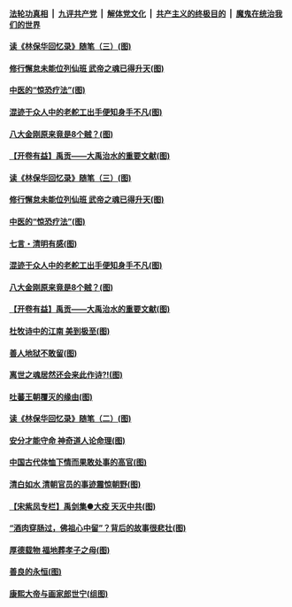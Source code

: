####  [法轮功真相](../../../../basic/blob/master/README.md?t=04030130) &nbsp;|&nbsp; [九评共产党](../../../../9ping.md/blob/master/README.md?t=04030130) &nbsp;|&nbsp; [解体党文化](../../../../jtdwh.md/blob/master/README.md?t=04030130)  &nbsp;|&nbsp; [共产主义的终极目的](../../../../gczydzjmd.md/blob/master/README.md?t=04030130) &nbsp;|&nbsp; [魔鬼在统治我们的世界](../../../../mgztzwmdsj.md/blob/master/README.md?t=04030130) 

#### [读《林保华回忆录》随笔（三）(图)](../pages/p7/927928.md?t=04030130) 

#### [修行懈怠未能位列仙班 武帝之魂已得升天(图)](../pages/p7/927921.md?t=04030130) 

#### [中医的“惊恐疗法”(图)](../pages/p7/927840.md?t=04030130) 

#### [混迹于众人中的老舵工出手便知身手不凡(图)](../pages/p7/927890.md?t=04030130) 

#### [八大金刚原来竟是8个贼？(图)](../pages/p7/927994.md?t=04030130) 

#### [【开卷有益】禹贡——大禹治水的重要文献(图)](../pages/p7/927930.md?t=04030130) 

#### [读《林保华回忆录》随笔（三）(图)](../pages/p7/927928.md?t=04030130) 

#### [修行懈怠未能位列仙班 武帝之魂已得升天(图)](../pages/p7/927921.md?t=04030130) 

#### [中医的“惊恐疗法”(图)](../pages/p7/927840.md?t=04030130) 

#### [七言・清明有感(图)](../pages/p7/928236.md?t=04030130) 

#### [混迹于众人中的老舵工出手便知身手不凡(图)](../pages/p7/927890.md?t=04030130) 

#### [八大金刚原来竟是8个贼？(图)](../pages/p7/927994.md?t=04030130) 

#### [【开卷有益】禹贡——大禹治水的重要文献(图)](../pages/p7/927930.md?t=04030130) 

#### [杜牧诗中的江南 美到极至(图)](../pages/p7/928144.md?t=04030130) 

#### [善人地狱不敢留(图)](../pages/p7/927834.md?t=04030130) 

#### [离世之魂居然还会来此作诗?!(图)](../pages/p7/927823.md?t=04030130) 

#### [吐蕃王朝覆灭的缘由(图)](../pages/p7/927590.md?t=04030130) 

#### [读《林保华回忆录》随笔（二）(图)](../pages/p7/927927.md?t=04030130) 

#### [安分才能守命 神奇道人论命理(图)](../pages/p7/927588.md?t=04030130) 

#### [中国古代体恤下情而果敢处事的高官(图)](../pages/p7/927651.md?t=04030130) 

#### [清白如水 清朝官员的事迹震惊朝野(图)](../pages/p7/927845.md?t=04030130) 

#### [【宋紫凤专栏】禹剑集●大疫 天灭中共(图)](../pages/p7/927832.md?t=04030130) 

#### [“酒肉穿肠过，佛祖心中留”？背后的故事很悲壮(图)](../pages/p7/927577.md?t=04030130) 

#### [厚德载物 福地葬孝子之母(图)](../pages/p7/927574.md?t=04030130) 

#### [善良的永恒(图)](../pages/p7/927830.md?t=04030130) 

#### [康熙大帝与画家郎世宁(组图)](../pages/p7/925400.md?t=04030130) 

